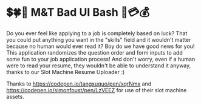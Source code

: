 # 💲🍀🎲 M&T Bad UI Bash 🎰💳💰

Do you ever feel like applying to a job is completely based on luck? That you could put anything you want in the "skills" field and it wouldn't matter because no human would ever read it? Boy do we have good news for you! This application randomizes the question order and form inputs to add some fun to your job application process! And don't worry, even if a human were to read your resume, they wouldn't be able to understand it anyway, thanks to our Slot Machine Resume Uploader :)

Thanks to https://codepen.io/tangxuguo/pen/xqrNmx and https://codepen.io/simonfoust/pen/LzVEEZ for use of their slot machine assets. 

